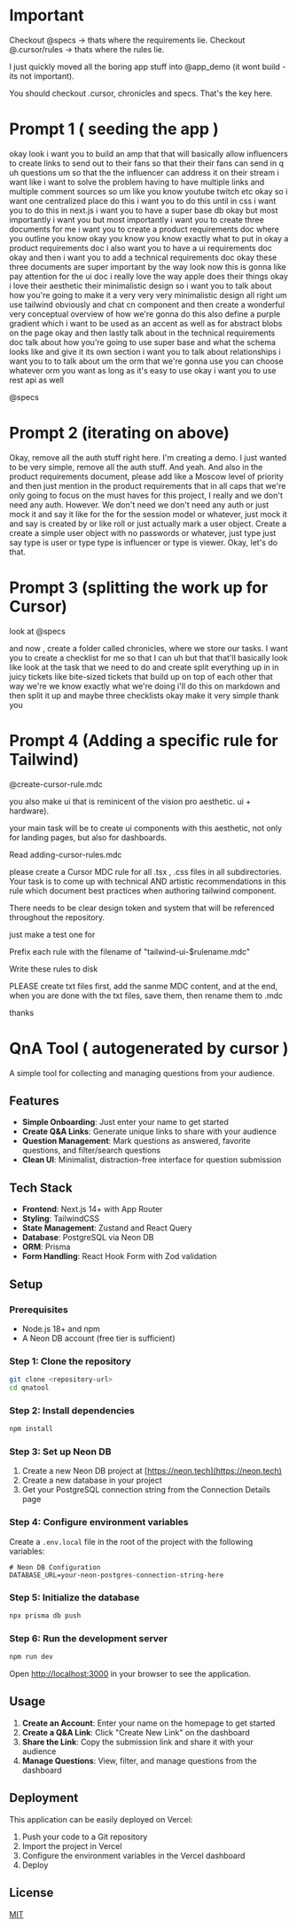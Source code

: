 # Important
Checkout @specs -> thats where the requirements lie. 
Checkout @.cursor/rules -> thats where the rules lie.

I just quickly moved all the boring app stuff into @app_demo (it wont build - its not important). 

You should checkout .cursor, chronicles and specs. That's the key here. 


# Prompt 1 ( seeding the app )
okay look i want you to build an amp that that will basically allow influencers to create links to send out to their fans so that their their fans can send in q uh questions um so that the the influencer can address it on their stream i want like i want to solve the problem having to have multiple links and multiple comment sources so um like you know youtube twitch etc okay so i want one centralized place do this i want you to do this until in css i want you to do this in next.js i want you to have a super base db okay but most importantly i want you but most importantly i want you to create three documents for me i want you to create a product requirements doc where you outline you know okay you know you know exactly what to put in okay a product requirements doc i also want you to have a ui requirements doc okay and then i want you to add a technical requirements doc okay these three documents are super important by the way look now this is gonna like pay attention for the ui doc i really love the way apple does their things okay i love their aesthetic their minimalistic design so i want you to talk about how you're going to make it a very very very minimalistic design all right um use tailwind obviously and chat cn component and then create a wonderful very conceptual overview of how we're gonna do this also define a purple gradient which i want to be used as an accent as well as for abstract blobs on the page okay and then lastly talk about in the technical requirements doc talk about how you're going to use super base and what the schema looks like and give it its own section i want you to talk about relationships i want you to to talk about um the orm that we're gonna use you can choose whatever orm you want as long as it's easy to use okay i want you to use rest api as well 

@specs 


# Prompt 2 (iterating on above)
Okay, remove all the auth stuff right here. I'm creating a demo. I just wanted to be very simple, remove all the auth stuff. And yeah. And also in the product requirements document, please add like a Moscow level of priority and then just mention in the product requirements that in all caps that we're only going to focus on the must haves for this project, I really and we don't need any auth. However. We don't need we don't need any auth or just mock it and say it like for the for the session model or whatever, just mock it and say is created by or like roll or just actually mark a user object. Create a create a simple user object with no passwords or whatever, just type just say type is user or type type is influencer or type is viewer. Okay, let's do that. 


# Prompt 3 (splitting the work up for Cursor)
look at @specs  

and now , create a folder called chronicles, where we store our tasks. 
I want you to create a checklist for me so that I can uh but that that'll basically look like look at the task that we need to do and create split everything up in in juicy tickets like bite-sized tickets that build up on top of each other that way we're we know exactly what we're doing i'll do this on markdown and then split it up and maybe three checklists okay make it very simple thank you 


# Prompt 4 (Adding a specific rule for Tailwind)
@create-cursor-rule.mdc 

you also make ui that is reminicent of the vision pro aesthetic. ui + hardware).

your main task will be to create ui components with this aesthetic, not only for landing pages, but also for dashboards.

Read adding-cursor-rules.mdc

please create a Cursor MDC rule for all .tsx , .css files in all subdirectories.  Your task is to come up with technical AND artistic recommendations in this rule which document best practices when authoring tailwind component.

There needs to be clear design token and system that will be referenced throughout the repository.

just make a test one for

Prefix each rule with the filename of "tailwind-ui-$rulename.mdc"

Write these rules to disk

PLEASE create txt files first, add the sanme MDC  content, and at the end, when you are done with the txt files, save them, then rename them to .mdc

thanks





# QnA Tool ( autogenerated by cursor )

A simple tool for collecting and managing questions from your audience.

## Features

- **Simple Onboarding**: Just enter your name to get started
- **Create Q&A Links**: Generate unique links to share with your audience
- **Question Management**: Mark questions as answered, favorite questions, and filter/search questions
- **Clean UI**: Minimalist, distraction-free interface for question submission

## Tech Stack

- **Frontend**: Next.js 14+ with App Router
- **Styling**: TailwindCSS
- **State Management**: Zustand and React Query
- **Database**: PostgreSQL via Neon DB
- **ORM**: Prisma
- **Form Handling**: React Hook Form with Zod validation

## Setup

### Prerequisites

- Node.js 18+ and npm
- A Neon DB account (free tier is sufficient)

### Step 1: Clone the repository

```bash
git clone <repository-url>
cd qnatool
```

### Step 2: Install dependencies

```bash
npm install
```

### Step 3: Set up Neon DB

1. Create a new Neon DB project at [https://neon.tech](https://neon.tech)
2. Create a new database in your project
3. Get your PostgreSQL connection string from the Connection Details page

### Step 4: Configure environment variables

Create a `.env.local` file in the root of the project with the following variables:

```
# Neon DB Configuration
DATABASE_URL=your-neon-postgres-connection-string-here
```

### Step 5: Initialize the database

```bash
npx prisma db push
```

### Step 6: Run the development server

```bash
npm run dev
```

Open [http://localhost:3000](http://localhost:3000) in your browser to see the application.

## Usage

1. **Create an Account**: Enter your name on the homepage to get started
2. **Create a Q&A Link**: Click "Create New Link" on the dashboard
3. **Share the Link**: Copy the submission link and share it with your audience
4. **Manage Questions**: View, filter, and manage questions from the dashboard

## Deployment

This application can be easily deployed on Vercel:

1. Push your code to a Git repository
2. Import the project in Vercel
3. Configure the environment variables in the Vercel dashboard
4. Deploy

## License

[MIT](LICENSE)
